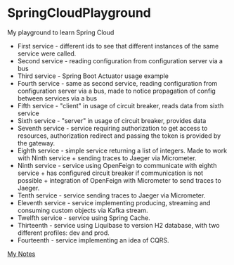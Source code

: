 # SpringCloudPlayground
My playground to learn Spring Cloud

- First service - different ids to see that different instances of the same service were called.
- Second service - reading configuration from configuration server via a bus
- Third service - Spring Boot Actuator usage example
- Fourth service - same as second service, reading configuration from configuration server via a bus, made to notice propagation of config between services via a bus
- Fifth service - "client" in usage of circuit breaker, reads data from sixth service
- Sixth service - "server" in usage of circuit breaker, provides data
- Seventh service - service requiring authorization to get access to resources, authorization redirect and passing the token is provided by the gateway.
- Eighth service - simple service returning a list of integers. Made to work with Ninth service + sending traces to Jaeger via Micrometer.
- Ninth service - service using OpenFeign to communicate with eighth service + has configured circuit breaker if communication is not possible + integration of OpenFeign with Micrometer to send traces to Jaeger.
- Tenth service - service sending traces to Jaeger via Micrometer.
- Eleventh service - service implementing producing, streaming and consuming custom objects via Kafka stream.
- Twelfth service - service using Spring Cache.
- Thirteenth - service using Liquibase to version H2 database, with two different profiles: dev and prod.
- Fourteenth - service implementing an idea of CQRS.

[My Notes](NOTES.md)

